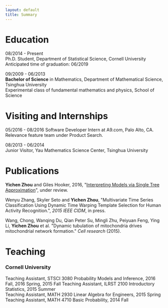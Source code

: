 ```yaml
---
layout: default
title: Summary
---
```



Education
=========
08/2014 - Present  
Ph.D. Student, Department of Statistical Science, Cornell University  
Anticipated time of graduation: 06/2019

09/2009 - 06/2013  
**Bachelor of Science** in Mathematics, Department of Mathematical Science, Tsinghua University   
Experimental class of fundamental mathematics and physics, School of Science
  
Visiting and Internships
=========
05/2016 - 08/2016
Software Developer Intern at A9.com, Palo Alto, CA.
Relevance feature team under Product Search.


08/2013 - 06/2014  
Junior Visitor, Yau Mathematics Science Center, Tsinghua University

Publications
=========

**Yichen Zhou** and Giles Hooker, 2016, "<a href="http://arxiv.org/abs/1610.09036"/>Interpreting Models via Single Tree Approximation</a>", under review.

Wenyu Zhang, Skyler Seto and **Yichen Zhou**, "Multivariate Time Series Classification
Using Dynamic Time Warping Template Selection for Human Activity Recognition.",
*2015 IEEE CIDM*, in press.  

Wang, Chong, Wanqing Du, Qian Peter Su, Mingli Zhu, Peiyuan Feng, Ying Li,
**Yichen Zhou** et al. "Dynamic tubulation of mitochondria drives mitochondrial network formation." *Cell research* (2015).  


Teaching 
=========

### Cornell University
Teaching Assistant, STSCI 3080 Probability Models and Inference, 2016 Fall, 2016 Spring, 2015 Fall 
Teaching Assistant, ILRST 2100 Introductory Statistics, 2015 Summer  
Teaching Assistant, MATH 2930 Linear Algebra for Engineers, 2015 Spring  
Teaching Assistant, MATH 4710 Basic Probability, 2014 Fall  


